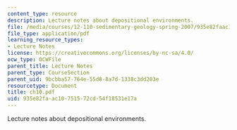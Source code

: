 ```yaml
---
content_type: resource
description: Lecture notes about depositional environments.
file: /media/courses/12-110-sedimentary-geology-spring-2007/935e82faac10751572cd54f18531e17a_ch10.pdf
file_type: application/pdf
learning_resource_types:
- Lecture Notes
license: https://creativecommons.org/licenses/by-nc-sa/4.0/
ocw_type: OCWFile
parent_title: Lecture Notes
parent_type: CourseSection
parent_uid: 9bcbba57-764e-55d8-8a7d-1338c3dd203e
resourcetype: Document
title: ch10.pdf
uid: 935e82fa-ac10-7515-72cd-54f18531e17a
---
```

Lecture notes about depositional environments.